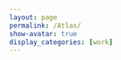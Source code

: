 ```yaml
---
layout: page
permalink: /Atlas/
show-avatar: true
display_categories: [work]
---
```

<html>
  <head>
    <style>
      .btn {
  background-color:#3e5741;
  border: none;
  color: white;
  padding: 12px 16px;
  font-size: 16px;
  cursor: pointer;
}
.btn:hover {
  background-color: #202e21;
}
      .slidecontainer {
  width: 100%;
  background: #f0e7ce;
}
.slider {
  -webkit-appearance: none;
  width: 100%;
  height: 15px;
  border-radius: 5px;
  background: #000000;
  outline: none;
  opacity: 0.7;
  -webkit-transition: .2s;
  transition: opacity .2s;
  margin: 0;
}
.slider::-webkit-slider-thumb {
  -webkit-appearance: none;
  appearance: none;
  width: 25px;
  height: 25px;
  border-radius: 50%;
  background: #3e5741;
  cursor: pointer;
}
.slider::-moz-range-thumb {
  width: 25px;
  height: 25px;
  border-radius: 50%;
  background: #3e5741;
  cursor: pointer;
}
.ticks {
  display: flex;
  justify-content: space-between;}
.tick {
  position: relative;
  display: flex;
  justify-content: center;
  width: 1px;
  height: $unit;
  line-height: $unit * 5;
  margin-bottom: $unit;
}
</style>
  </head>
<body>
<script type="text/javascript" src="https://unpkg.com/vtk.js"></script>
<script type="text/javascript">
  var fullScreenRenderer = vtk.Rendering.Misc.vtkFullScreenRenderWindow.newInstance({
    background: [0, 0, 0],
    containerStyle: { width: '1200px', height: "800px", marginLeft: "300px"} 
  });
  var renderWindow = fullScreenRenderer.getRenderWindow();
  var renderer = fullScreenRenderer.getRenderer();
  var actor = vtk.Rendering.Core.vtkActor.newInstance();
  renderer.addActor(actor);
  var mapper = vtk.Rendering.Core.vtkMapper.newInstance(); // this is the right mapper
  actor.setMapper(mapper);  
  var camera             = vtk.Rendering.Core.vtkCamera.newInstance();
  // create orientation widget - add orientation axes
  var axesActor = vtk.Rendering.Core.vtkAxesActor.newInstance();
  var orientationWidget = vtk.Interaction.Widgets.vtkOrientationMarkerWidget.newInstance({
  actor: axesActor, interactor: renderWindow.getInteractor(), renderer: renderer, });
  orientationWidget.setEnabled(true);
  orientationWidget.setViewportCorner(vtk.Interaction.Widgets.vtkOrientationMarkerWidget.Corners.BOTTOM_RIGHT);
  orientationWidget.setViewportSize(0.25);
  // add a control panel
  var controlPanel = "<html><div class='slidecontainer'><label for='zoomslider'>Zoom:</label> <input id='zoomslider' type='range' class='slider' min='0.4' max='5' step='0.2'/><p>" + "<label for='timeslider'>Gestational age:</label> <span id='timevalue'>20 weeks</span><input id='timeslider' type='range' class='slider' min='20' max='36' step='0.1'/><div class='ticks'> <span class='tick'>20</span><span class='tick'>22</span> <span class='tick'>24</span> <span class='tick'>26</span> <span class='tick'>28</span> <span class='tick'>30</span> <span class='tick'>32</span> <span class='tick'>34</span> <span class='tick'>36</span></div> <div> <input type='checkbox' id='curv' name='curv'> <label for='curv'>Curvature</label> </div>  <button id='play' class='btn' onclick='Click()'><i class='fa fa-play-circle'></i>Play</button>  </div> </html>";
  fullScreenRenderer.addController(controlPanel);
  var zoomslider = document.querySelector('#zoomslider');
  zoomslider.value = 1;
  zoomslider.addEventListener('input', (e) => {
camera.setViewAngle(15.0/(2*Number(e.target.value)));
    mapper.setInputConnection(reader.getOutputPort());
 renderer.setActiveCamera(camera);
    reader.setUrl(file).then(
    renderWindow.render() ); 
    });
var timeslider = document.querySelector('#timeslider');
var timevalue = document.querySelector('#timevalue');
timeslider.addEventListener('input', (e) => {
  var i = Number(e.target.value);
  var t = Math.round((i-20)*10);
  var c = 0;
  if (i >= 24.0) {c = c+1;}
  if (i >= 28.0) {c = c+1;}
  if (i >= 32.0) {c = c+1;}
  timevalue.innerText = e.target.value + " weeks";
  var file = '/assets/atlas/outer_cortical_surface/GeodesicRegression__GeodesicFlow__img__component_' + c + "__tp_"+ t +"__age_" + i.toFixed(1) + "0.vtp";
  console.log("selected file", file);
  var reader = vtk.IO.XML.vtkXMLPolyDataReader.newInstance();
  reader.setUrl(file);
  mapper.setInputConnection(reader.getOutputPort());
  renderWindow.render();
  console.log("input set");
  });
// time slider features
timeslider.value = 20;
var reader = vtk.IO.XML.vtkXMLPolyDataReader.newInstance();
const file = '/assets/atlas/outer_cortical_surface/GeodesicRegression__GeodesicFlow__img__component_0__tp_0__age_20.00.vtp';
  camera.setPosition(27.519753836746474, 604.1863725248345, -279.2425808488232);
  camera.setViewAngle(15.0/2);
 renderer.setActiveCamera(camera);
  actor.getProperty().setColor(1, 1, 1);
  // add checkbox
 var checkbox = document.querySelector("input[id=curv]");
checkbox.addEventListener('change', function() {
  if (this.checked) {
    console.log("Checkbox is checked..");
  } else {
    console.log("Checkbox is not checked..");
  }
});
  // add a button
 // const vrbutton = document.querySelector("input[id=play]");
 // vrbutton.addEventListener('click', (e) => {
  //  console.log("hello!!!");
  //});
  function Click() {
  console.log("click");
};
  reader.setUrl(file).then(
  mapper.setInputConnection(reader.getOutputPort()).then(
    renderWindow.render()
    )
  ); //render window only when data loading done
</script>
</body>
</html>



